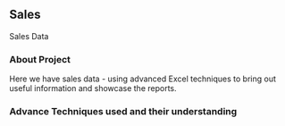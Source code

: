 ## Sales
Sales Data
### About Project 
Here we have sales data - using advanced Excel techniques to bring out useful information and showcase the reports. 
### Advance Techniques used and their understanding
